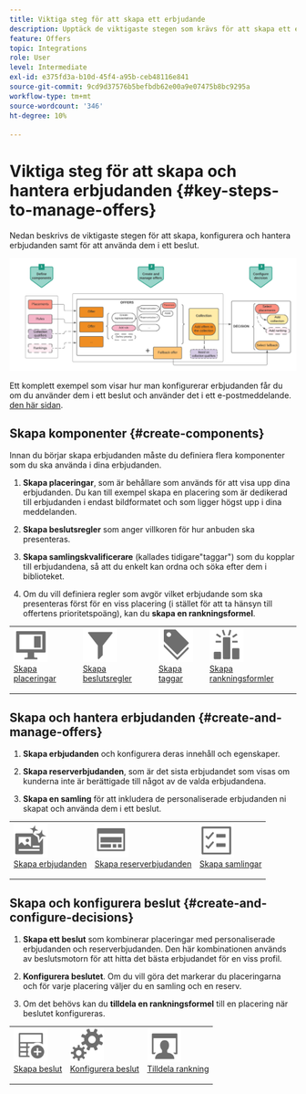 ```yaml
---
title: Viktiga steg för att skapa ett erbjudande
description: Upptäck de viktigaste stegen som krävs för att skapa ett erbjudande
feature: Offers
topic: Integrations
role: User
level: Intermediate
exl-id: e375fd3a-b10d-45f4-a95b-ceb48116e841
source-git-commit: 9cd9d37576b5befbdb62e00a9e07475b8bc9295a
workflow-type: tm+mt
source-wordcount: '346'
ht-degree: 10%

---
```


# Viktiga steg för att skapa och hantera erbjudanden {#key-steps-to-manage-offers}

Nedan beskrivs de viktigaste stegen för att skapa, konfigurera och hantera erbjudanden samt för att använda dem i ett beslut.

![](../assets/offer-create-manage-process.png)

Ett komplett exempel som visar hur man konfigurerar erbjudanden får du om du använder dem i ett beslut och använder det i ett e-postmeddelande. [den här sidan](../offers-e2e.md).

## Skapa komponenter {#create-components}

Innan du börjar skapa erbjudanden måste du definiera flera komponenter som du ska använda i dina erbjudanden.

1. **Skapa placeringar**, som är behållare som används för att visa upp dina erbjudanden. Du kan till exempel skapa en placering som är dedikerad till erbjudanden i endast bildformatet och som ligger högst upp i dina meddelanden.

1. **Skapa beslutsregler** som anger villkoren för hur anbuden ska presenteras.

1. **Skapa samlingskvalificerare** (kallades tidigare&quot;taggar&quot;) som du kopplar till erbjudandena, så att du enkelt kan ordna och söka efter dem i biblioteket.

1. Om du vill definiera regler som avgör vilket erbjudande som ska presenteras först för en viss placering (i stället för att ta hänsyn till offertens prioritetspoäng), kan du **skapa en rankningsformel**.

<table style="table-layout:fixed">
<tr style="border: 0;">
<td>
<img src="../../assets/do-not-localize/icon-placement.svg" width="60px">
<div>
<a href="../offer-library/creating-placements.md">Skapa placeringar</a>
</div>
<p>
</td>
<td>
<img src="../../assets/do-not-localize/icon-rules.svg" width="60px">
<div>
<a href="../offer-library/creating-decision-rules.md">Skapa beslutsregler</a>
</div>
<p>
<td>
<img src="../../assets/do-not-localize/icon-tags.svg" width="60px">
<div>
<a href="../offer-library/creating-tags.md">Skapa taggar</a>
</div>
<p>
</td>
<td>
<img src="../../assets/do-not-localize/icon-ranking.svg" width="60px">
<div>
<a href="../ranking/create-ranking-formulas.md">Skapa rankningsformler</a>
</div>
<p>
</td>
</tr>
</table>

## Skapa och hantera erbjudanden {#create-and-manage-offers}

1. **Skapa erbjudanden** och konfigurera deras innehåll och egenskaper.

1. **Skapa reserverbjudanden**, som är det sista erbjudandet som visas om kunderna inte är berättigade till något av de valda erbjudandena.

1. **Skapa en samling** för att inkludera de personaliserade erbjudanden ni skapat och använda dem i ett beslut.

<table style="table-layout:fixed">
<tr style="border: 0;">
<td>
<img src="../../assets/do-not-localize/icon-offer.svg" width="60px">
<div>
<a href="../offer-library/creating-personalized-offers.md">Skapa erbjudanden</a>
</div>
<p>
</td>
<td>
<img src="../../assets/do-not-localize/icon-fallback.svg" width="60px">
<div>
<a href="../offer-library/creating-fallback-offers.md">Skapa reserverbjudanden</a>
</div>
<p>
</td>
<td>
<img src="../../assets/do-not-localize/icon-collection.svg" width="60px">
<div>
<a href="../offer-library/creating-collections.md">Skapa samlingar</a>
</div>
<p>
</td>
</tr>
</table>

## Skapa och konfigurera beslut {#create-and-configure-decisions}

1. **Skapa ett beslut** som kombinerar placeringar med personaliserade erbjudanden och reserverbjudanden. Den här kombinationen används av beslutsmotorn för att hitta det bästa erbjudandet för en viss profil.

1. **Konfigurera beslutet**. Om du vill göra det markerar du placeringarna och för varje placering väljer du en samling och en reserv.

1. Om det behövs kan du **tilldela en rankningsformel** till en placering när beslutet konfigureras.

<table style="table-layout:fixed">
<tr style="border: 0;">
<td>
<img src="../../assets/do-not-localize/icon-decision.svg" width="60px">
<div>
<a href="../offer-activities/create-offer-activities.md">Skapa beslut</a>
</div>
<p>
</td>
<td>
<img src="../../assets/do-not-localize/icon-configure-decision.svg" width="60px">
<div>
<a href="../offer-activities/create-offer-activities.md#add-offers">Konfigurera beslut</a>
</div>
<p>
</td>
<td>
<img src="../../assets/do-not-localize/icon-assign-ranking.svg" width="60px">
<div>
<a href="../offer-activities/configure-offer-selection.md#assign-ranking-formula">Tilldela rankning</a>
</div>
<p>
</td>
</tr>
</table>
